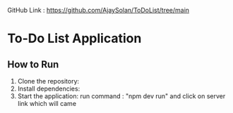 GitHub Link : https://github.com/AjaySolan/ToDoList/tree/main

# To-Do List Application

## How to Run
1. Clone the repository:
2. Install dependencies:
3. Start the application:
run command : "npm dev run" and click on server link which will came
